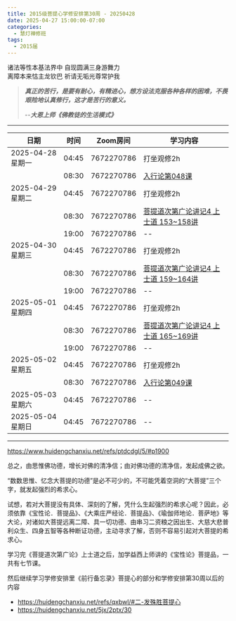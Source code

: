 ```yaml
---
title: 2015级菩提心学修安排第30周 - 20250428
date: 2025-04-27 15:00:00-07:00
categories:
  - 慧灯禅修班
tags:
  - 2015届
---
```

诸法等性本基法界中 自现圆满三身游舞力  
离障本来怙主龙钦巴 祈请无垢光尊常护我


> *__真正的苦行，是要有耐心，有精进心，想方设法克服各种各样的困难，不畏艰险地认真修行，这才是苦行的意义。__*
>
> --***大恩上师《佛教徒的生活模式》***

---

|日期 |时间|Zoom房间|学习内容|
|--|--|--|--|
| 2025-04-28 星期一|04:45|7672270786|打坐观修2h|
| |08:30|7672270786|[入行论第048课](https://huidengchanxiu.net/refs/rxl/05#第四十八节课) |
| 2025-04-29 星期二 |04:45|7672270786|打坐观修2h|
|   |08:30|7672270786| [菩提道次第广论讲记4 上士道 153~158讲](https://box.hdcxb.net/%E7%A6%85%E4%BF%AE%E7%8F%AD/%E8%8F%A9%E6%8F%90%E9%81%93%E6%AC%A1%E7%AC%AC%E5%B9%BF%E8%AE%BA/0153.%E8%8F%A9%E6%8F%90%E9%81%93%E6%AC%A1%E7%AC%AC%E5%B9%BF%E8%AE%BA-%E4%B8%8A%E5%A3%AB%E9%81%9320_(153_YXPC0105).mp4) |
|   |19:00|7672270786|--|
| 2025-04-30 星期三  |04:45|7672270786|打坐观修2h|
|   |08:30|7672270786| [菩提道次第广论讲记4 上士道 159~164讲](https://box.hdcxb.net/%E7%A6%85%E4%BF%AE%E7%8F%AD/%E8%8F%A9%E6%8F%90%E9%81%93%E6%AC%A1%E7%AC%AC%E5%B9%BF%E8%AE%BA/0159.%E8%8F%A9%E6%8F%90%E9%81%93%E6%AC%A1%E7%AC%AC%E5%B9%BF%E8%AE%BA-%E4%B8%8A%E5%A3%AB%E9%81%9326_(159_YXPC0105).mp4) |
|   |19:00|7672270786| -- |
| 2025-05-01 星期四|04:45|7672270786|打坐观修2h|
|   |08:30|7672270786| [菩提道次第广论讲记4 上士道 165~169讲](https://box.hdcxb.net/%E7%A6%85%E4%BF%AE%E7%8F%AD/%E8%8F%A9%E6%8F%90%E9%81%93%E6%AC%A1%E7%AC%AC%E5%B9%BF%E8%AE%BA/0165.%E8%8F%A9%E6%8F%90%E9%81%93%E6%AC%A1%E7%AC%AC%E5%B9%BF%E8%AE%BA-%E4%B8%8A%E5%A3%AB%E9%81%9332_(165_YXPC0105).mp4) |
|   |19:00|7672270786|--|
| 2025-05-02 星期五|04:45|7672270786|打坐观修2h|
| |08:30|7672270786|[入行论第049课](https://huidengchanxiu.net/refs/rxl/05#第四十九节课) |
| 2025-05-03 星期六|04:45|7672270786| -- |
| 2025-05-04 星期日|04:45|7672270786| -- |

---
<https://www.huidengchanxiu.net/refs/ptdcdgl/5/#p1900>

总之，由思惟佛功德，增长对佛的清净信；由对佛功德的清净信，发起成佛之欲。

“数数思惟、忆念大菩提的功德”是必不可少的，不可能凭着空洞的“大菩提”三个字，就发起强烈的希求心。

试想，若对大菩提没有具体、深刻的了解，凭什么生起强烈的希求心呢？因此，必须依靠《宝性论．菩提品》、《大乘庄严经论．菩提品》、《瑜伽师地论．菩萨地》等大论，对诸如大菩提远离二障、具一切功德、由串习二资粮之因出生、大慈大悲普利众生、四身五智等各种断证功德，主动寻求了解，否则不容易引起对大菩提的希求心。

学习完《菩提道次第广论》上士道之后，加学益西上师讲的《宝性论》菩提品，一共有七节课。

然后继续学习学修安排里《前行备忘录》菩提心的部分和学修安排第30周以后的内容

- <https://huidengchanxiu.net/refs/qxbwl/#二-发殊胜菩提心>
- <https://huidengchanxiu.net/5jx/2ptx/30>


